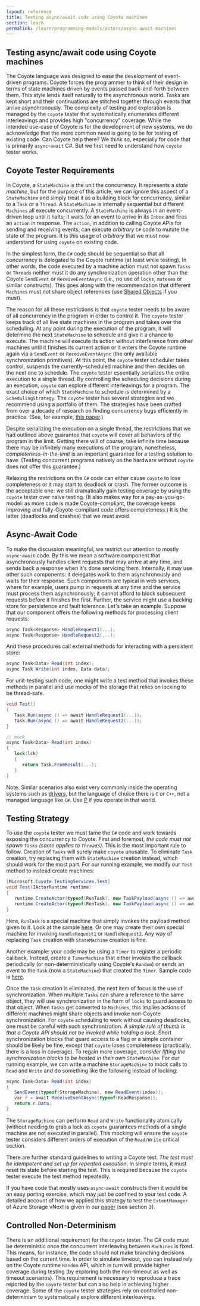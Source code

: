 ```yaml
---
layout: reference
title: Testing async/await code using Coyote machines
section: learn
permalink: /learn/programming-models/actors/async-await-machines
---
```


## Testing async/await code using Coyote machines

The Coyote language was designed to ease the development of event-driven programs. Coyote forces the
programmer to think of their design in terms of state machines driven by events passed back-and-forth
between them. This style lends itself naturally to the asynchronous world. Tasks are kept short and
their continuations are stitched together through events that arrive asynchronously. The complexity of
testing and exploration is managed by the `coyote` tester that systematically enumerates different
interleavings and provides high "concurrency" coverage. While the intended use-case of Coyote is for
the development of new systems, we do acknowledge that the more common need is going to be for testing
of existing code. Can Coyote help there? We think so, especially for code that is primarily
`async`-`await` C#. But we first need to understand how `coyote` tester works.

## Coyote Tester Requirements

In Coyote, a `StateMachine` is the unit the concurrency. It represents a _state machine_, but for the
purpose of this article, we can ignore this aspect of a `StateMachine` and simply treat it as a building
block for concurrency, similar to a `Task` or a `Thread`. A `StateMachine` is internally sequential but
different `Machines` all execute concurrently. A `StateMachine` is always in an event-driven loop until it
halts; it waits for an event to arrive in its `Inbox` and fires an `action` in response. The `action`,
in addition to calling Coyote APIs for sending and receiving events, can execute _arbitrary_ `C#` code
to mutate the state of the program. It is this usage of _arbitrary_ that we must now understand for
using `coyote` on existing code.

In the simplest form, the `C#` code should be sequential so that all concurrency is delegated to the
Coyote runtime (at least while testing). In other words, the code executed by a machine action must
not spawn `Tasks` or `Threads` neither must it do any synchronization operation other than the Coyote
`SendEvent` or `ReceiveEventAsync` (i.e., no use of `locks`, `mutexes` or similar constructs).
This goes along with the recommendation that different `Machines` must not share object references
(use [Shared Objects](/coyote/learn/advanced/object-sharing) if you must).

The reason for all these restrictions is that `coyote` tester needs to be aware of all
concurrency in the program in order to control it. The `coyote` tester keeps track of all
live state machines in the program and takes over the scheduling. At any point during the execution
of the program, it will determine the next `StateMachine` to schedule and give it a chance to execute.
The machine will execute its action without interference from other machines until it finishes its current action or it enters the Coyote runtime again via a `SendEvent` or `ReceiveEventAsync`
(the only available synchronization primitives). At this point, the `coyote` tester scheduler
takes control, suspends the currently-scheduled machine and then decides on the next one to schedule.
The `coyote` tester essentially serializes the entire execution to a single thread. By controlling the
scheduling decisions during an execution, `coyote` can explore different interleavings for a program.
The exact choice of which `StateMachine` to schedule is determined by a `SchedulingStrategy`.
The `coyote` tester has several strategies and we recommend using a
portfolio of them. The strategies
have been crafted from over a decade of research on finding concurrency bugs efficiently in practice.
(See, for example, [this paper](http://dl.acm.org/citation.cfm?id=2786861).)

Despite serializing the execution on a single thread, the restrictions that we had outlined above
guarantee that `coyote` will cover all behaviors of the program in the limit. Getting there will
of course, take infinite time because there may be infinitely many executions of the program,
nonetheless, _completeness-in-the-limit_ is an important guarantee for a testing solution to have.
(Testing concurrent programs natively on the hardware without `coyote` does not offer this
guarantee.)

Relaxing the restrictions on the `C#` code can either cause `coyote` to lose completeness or it
may start to deadlock or crash. The former outcome is the acceptable one: we still dramatically gain
testing coverage by using the `coyote` tester over naïve testing. (It also makes way for a
pay-as-you-go-model: as more code is made Coyote-compliant, the coverage keeps improving and
fully-Coyote-compliant code offers completeness.) It is the latter (deadlocks and crashes)
that we must avoid.

## Async-Await Code

To make the discussion meaningful, we restrict our attention to mostly `async`-`await` code. By this we
mean a software component that asynchronously handles client requests that may arrive at any time, and
sends back a response when it's done servicing them. Internally, it may use other such components: it
delegates work to them asynchronously and waits for their response. Such components are typical in web
services, where for example, users pump in requests at any time and the service must process them
asynchronously; it cannot afford to block subsequent requests before it finishes the first. Further,
the service might use a backing store for persistence and fault tolerance. Let's take an example.
Suppose that our component offers the following methods for processing client requests:

```C#
async Task<Response> HandleRequest1(...);
async Task<Response> HandleRequest2(...);
```

And these procedures call external methods for interacting with a persistent store:

```C#
async Task<Data> Read(int index);
async Task Write(int index, Data data);
```

For unit-testing such code, one might write a test method that invokes these methods in parallel and
use mocks of the storage that relies on locking to be thread-safe.

```C#
void Test()
{
   Task.Run(async () => await HandleRequest1(...));
   Task.Run(async () => await HandleRequest2(...));
}

// mock
async Task<Data> Read(int index)
{
   lock(lck)
   {
      return Task.FromResult(...);
   }
}
```

Note: Similar scenarios also exist very commonly inside the operating systems such as
[drivers](https://blogs.msdn.microsoft.com/b8/2011/08/22/building-robust-usb-3-0-support/),
but the language of choice there is `C` or `C++`, not a managed language like `C#`.
Use [P](https://github.com/p-org/P) if you operate in that world.

## Testing Strategy

To use the `coyote` tester we must tame the `C#` code and work towards exposing the concurrency
to Coyote. First and foremost, _the code must not spawn `Tasks` (same applies to `Threads`)_.
This is the most important rule to follow. Creation of `Tasks` will surely make `coyote` unusable.
To eliminate `Task` creation, try replacing them with `StateMachine` creation instead, which should
work for the most part. For our running example, we modify our `Test` method to instead
create machines:

```C#
[Microsoft.Coyote.TestingServices.Test]
void Test(IActorRuntime runtime)
{
   runtime.CreateActor(typeof(RunTask), new TaskPayload(async () => await HandleRequest1(...)));
   runtime.CreateActor(typeof(RunTask), new TaskPayload(async () => await HandleRequest2(...)));
}
```

Here, `RunTask` is a special machine that simply invokes the payload method given to it. Look at the
sample [here](https://github.com/p-org/CoyoteLab/tree/master/Samples/Experimental/SingleTaskMachine). 
Or one may create their own special machine for invoking `HandleRequest1` or
`HandleRequest2`. Any way of replacing `Task` creation with `StateMachine` creation is fine.

Another example: your code may be using a `Timer` to register a periodic callback. Instead, create a
`TimerMachine` that either invokes the callback periodically (or non-deterministically using Coyote's
`Random`) or sends an event to the `Task` (now a `StateMachine`) that created the `Timer`. Sample code is
[here](https://github.com/p-org/coyote/tree/master/Samples/Raft/Raft.CoyoteLibrary/Timers).

Once the `Task` creation is eliminated, the next item of focus is the use of synchronization. When
multiple `Tasks` can share a reference to the same object, they will use synchronization in the form of
`locks` to guard access to that object. When `Tasks` get converted to `Machines`, this implies actions
of different machines might share objects and invoke non-Coyote synchronization. For `coyote`
scheduling to work without causing deadlocks, one must be careful with such synchronization. _A simple
rule of thumb is that a Coyote API should not be invoked while holding a lock_. Short synchronization
blocks that guard access to a flag or a simple container should be likely be fine, except that `coyote`
loses completeness (practically, there is a loss in coverage). To regain more coverage,
_consider lifting the synchronization blocks to be hosted in their own `StateMachine`_. For our running
example, we can write a machine `StorageMachine` to mock calls to `Read` and `Write` and do something
like the following instead of locking:

```C#
async Task<Data> Read(int index)
{
   SendEvent(typeof(StorageMachine), new ReadEvent(index));
   var r = await ReceiveEventAsync(typeof(ReadResponse));
   return r.Data;
}
```

The `StorageMachine` can perform `Read` and `Write` functionality atomically (without needing to grab a
lock as `coyote` guarantees methods of a single machine are not executed in parallel). This mocking
will ensure the `coyote` tester considers different orders of execution of the `Read/Write` critical
section.

There are further standard guidelines to writing a Coyote test. _The test must be idempotent and set up
for repeated execution_. In simple terms, it must reset its state before starting the test. This is
required because the `coyote` tester execute the test method repeatedly.

If you have code that mostly uses `async`-`await` constructs then it would be an easy porting exercise,
which may just be confined to your test code. A detailed account of how we applied this strategy to
test the `ExtentManager` of Azure Storage vNext is given in our
[paper](https://www.microsoft.com/en-us/research/wp-content/uploads/2016/04/paper-1.pdf)
(see section 3).

## Controlled Non-Determinism

There is an additional requirement for the `coyote` tester. The C# code must be deterministic once the
concurrent interleaving between `Machines` is fixed. This means, for instance, the code should not make
branching decisions based on the current time. In order to simulate timeout, you can instead rely on the
Coyote runtime `Random` API, which in turn will provide higher coverage during testing (by exploring
both the non-timeout as well as timeout scenarios). This requirement is necessary to reproduce a trace
reported by the `coyote` tester but can also help in achieving higher coverage. Some of the `coyote`
tester strategies rely on controlled non-determinism to systematically explore different interleavings.
